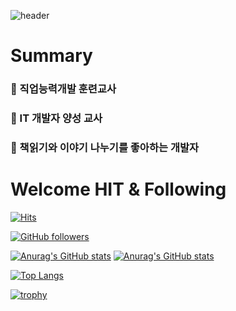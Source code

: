 ![header](https://capsule-render.vercel.app/api?type=transparent&color=auto&height=300&section=header&text=Welcome%20To%20Callor&fontSize=90)

# Summary
### :horse_racing: 직업능력개발 훈련교사
### :horse_racing: IT 개발자 양성 교사
### :horse_racing: 책읽기와 이야기 나누기를 좋아하는 개발자



# Welcome HIT & Following
[![Hits](https://hits.seeyoufarm.com/api/count/incr/badge.svg?url=https://github.com/callor/Fhit-counter&count_bg=%2379C83D&title_bg=%23555555&icon=trove.svg&icon_color=%23E7E7E7&title=%EB%B0%A9%EB%AC%B8%EC%9E%90&edge_flat=false)](https://callor.com)

[![GitHub followers](https://img.shields.io/github/followers/callor?style=for-the-badge)](https://callor.com)

[![Anurag's GitHub stats](https://github-readme-stats.vercel.app/api?username=callor&theme=dark)](https://callor.com)
[![Anurag's GitHub stats](https://github-readme-stats.vercel.app/api?username=callor&theme-dark)](https://github.com/anuraghazra/github-readme-stats)

[![Top Langs](https://github-readme-stats.vercel.app/api/top-langs/?username=callor&theme=dark&layout=compact)](https://callor.com)

[![trophy](https://github-profile-trophy.vercel.app/?username=callor&theme=onedark&column=3)](https://github.com/ryo-ma/github-profile-trophy)


